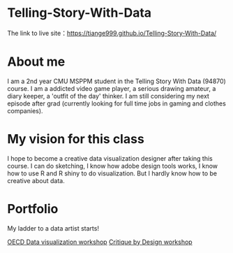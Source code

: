 # Telling-Story-With-Data
The link to live site：https://tiange999.github.io/Telling-Story-With-Data/

# About me
I am a 2nd year CMU MSPPM student in the Telling Story With Data (94870) course. I am a addicted video game player, a serious drawing amateur, a diary keeper, a 'outfit of the day' thinker. I am still considering my next episode after grad (currently looking for full time jobs in gaming and clothes companies). 

# My vision for this class
I hope to become a creative data visualization designer after taking this course. I can do sketching, I know how adobe design tools works, I know how to use R and R shiny to do visualization. But I hardly know how to be creative about data. 

# Portfolio
My ladder to a data artist starts!

[OECD Data visualization workshop](/dataviz2.md)
[Critique by Design workshop](/dataviz3.md)

